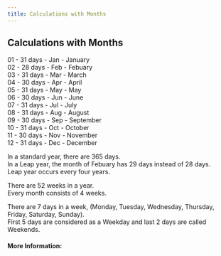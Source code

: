 ```yaml
---
title: Calculations with Months
---
```

## Calculations with Months

01 - 31 days - Jan - January <br>
02 - 28 days - Feb - Febuary <br>
03 - 31 days - Mar - March <br>
04 - 30 days - Apr - April <br>
05 - 31 days - May - May <br>
06 - 30 days - Jun - June <br>
07 - 31 days - Jul - July <br>
08 - 31 days - Aug - August <br>
09 - 30 days - Sep - September <br>
10 - 31 days - Oct - October <br>
11 - 30 days - Nov - November <br>
12 - 31 days - Dec - December <br>

In a standard year, there are 365 days. <br>
In a Leap year, the month of Febuary has 29 days instead of 28 days. <br>
Leap year occurs every four years. <br>

There are 52 weeks in a year. <br>
Every month consists of 4 weeks. <br>

There are 7 days in a week, (Monday, Tuesday, Wednesday, Thursday, Friday, Saturday, Sunday). <br>
First 5 days are considered as a Weekday and last 2 days are called Weekends. <br>

<!-- The article goes here, in GitHub-flavored Markdown. Feel free to add YouTube videos, images, and CodePen/JSBin embeds  -->

#### More Information:
<!-- Please add any articles you think might be helpful to read before writing the article -->


